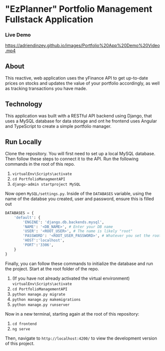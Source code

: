 # "EzPlanner" Portfolio Management Fullstack Application

### Live Demo

https://adriendinzey.github.io/images/Portfolio%20App%20Demo%20Video.mp4

## About

This reactive, web application uses the yFinance API to get up-to-date prices on stocks and updates the value of your portfolio accordingly, as well as tracking transactions you have made.

## Technology

This application was built with a RESTful API backend using Django, that uses a MySQL database for data storage and ont he frontend uses Angular and TypeScript to create a simple portfolio manager.

## Run Locally

Clone the repository. You will first need to set up a local MySQL database. Then follow these steps to connect it to the API. Run the following commands in the root of this repo.

1. `virtualEnv\Scripts\activate`
2. `cd PortfolioManagmentAPI`
3. `django-admin startproject MySQL`

Now open `MySQL/settings.py`. Inside of the `DATABASES` variable, using the name of the databse you created, user and password, ensure this is filled out

```Python
DATABASES = {
    'default': {
        'ENGINE': 'django.db.backends.mysql',
        'NAME': '<DB_NAME>', # Enter your DB name
        'USER': '<ROOT_USER>', # The name is likely "root"
        'PASSWORD': '<ROOT_USER_PASSWORD>', # Whatever you set the root password to
        'HOST':'localhost',
        'PORT':'3306',
    }
}
```

Finally, you can follow these commands to initialize the database and run the project. Start at the root folder of the repo.

1. (If you have not already activated the virtual environment) `virtualEnv\Scripts\activate`
2. `cd PortfolioManagementAPI`
3. `python manage.py migrate`
4. `python manage.py makemigrations`
5. `python manage.py runserver`

Now in a new terminal, starting again at the root of this repository:

1. `cd frontend`
2. `ng serve`

Then, navigate to `http://localhost:4200/` to view the development version of this project.
